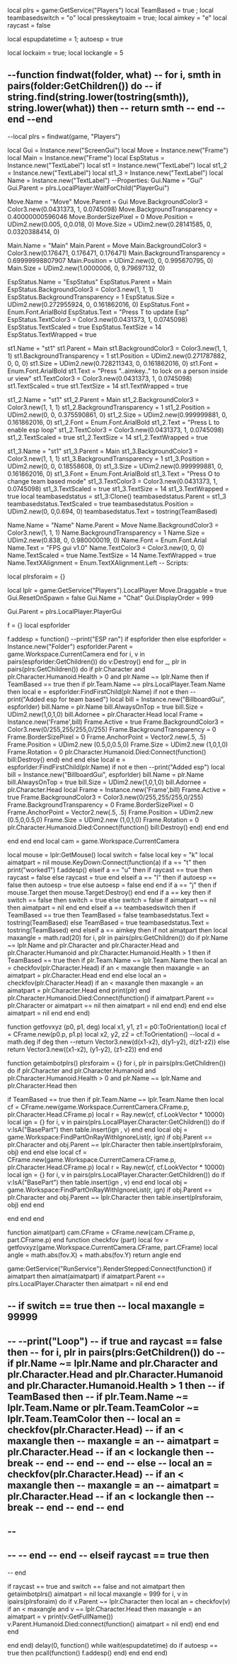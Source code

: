 local plrs = game:GetService("Players")
local TeamBased = true ; local teambasedswitch = "o"
local presskeytoaim = true; local aimkey = "e"
local raycast = false
 
local espupdatetime = 1; autoesp = true
 
 
 
local lockaim = true; local lockangle = 5
 
 
 
--function findwat(folder, what)
--  for i, smth in pairs(folder:GetChildren()) do
--  if string.find(string.lower(tostring(smth)), string.lower(what)) then
--  return smth
--  end
--  end
--end
--
--local plrs = findwat(game, "Players")
 
 
 
 
local Gui = Instance.new("ScreenGui")
local Move = Instance.new("Frame")
local Main = Instance.new("Frame")
local EspStatus = Instance.new("TextLabel")
local st1 = Instance.new("TextLabel")
local st1_2 = Instance.new("TextLabel")
local st1_3 = Instance.new("TextLabel")
local Name = Instance.new("TextLabel")
--Properties:
Gui.Name = "Gui"
Gui.Parent = plrs.LocalPlayer:WaitForChild("PlayerGui")
 
Move.Name = "Move"
Move.Parent = Gui
Move.BackgroundColor3 = Color3.new(0.0431373, 1, 0.0745098)
Move.BackgroundTransparency = 0.40000000596046
Move.BorderSizePixel = 0
Move.Position = UDim2.new(0.005, 0,0.018, 0)
Move.Size = UDim2.new(0.28141585, 0, 0.0320388414, 0)
 
Main.Name = "Main"
Main.Parent = Move
Main.BackgroundColor3 = Color3.new(0.176471, 0.176471, 0.176471)
Main.BackgroundTransparency = 0.69999998807907
Main.Position = UDim2.new(0, 0, 0.995670795, 0)
Main.Size = UDim2.new(1.0000006, 0, 9.79697132, 0)
 
EspStatus.Name = "EspStatus"
EspStatus.Parent = Main
EspStatus.BackgroundColor3 = Color3.new(1, 1, 1)
EspStatus.BackgroundTransparency = 1
EspStatus.Size = UDim2.new(0.272955924, 0, 0.161862016, 0)
EspStatus.Font = Enum.Font.ArialBold
EspStatus.Text = "Press T to update Esp"
EspStatus.TextColor3 = Color3.new(0.0431373, 1, 0.0745098)
EspStatus.TextScaled = true
EspStatus.TextSize = 14
EspStatus.TextWrapped = true
 
st1.Name = "st1"
st1.Parent = Main
st1.BackgroundColor3 = Color3.new(1, 1, 1)
st1.BackgroundTransparency = 1
st1.Position = UDim2.new(0.271787882, 0, 0, 0)
st1.Size = UDim2.new(0.728211343, 0, 0.161862016, 0)
st1.Font = Enum.Font.ArialBold
st1.Text = "Press "..aimkey.." to lock on a person inside ur view"
st1.TextColor3 = Color3.new(0.0431373, 1, 0.0745098)
st1.TextScaled = true
st1.TextSize = 14
st1.TextWrapped = true
 
st1_2.Name = "st1"
st1_2.Parent = Main
st1_2.BackgroundColor3 = Color3.new(1, 1, 1)
st1_2.BackgroundTransparency = 1
st1_2.Position = UDim2.new(0, 0, 0.375590861, 0)
st1_2.Size = UDim2.new(0.999999881, 0, 0.161862016, 0)
st1_2.Font = Enum.Font.ArialBold
st1_2.Text = "Press L to enable esp loop"
st1_2.TextColor3 = Color3.new(0.0431373, 1, 0.0745098)
st1_2.TextScaled = true
st1_2.TextSize = 14
st1_2.TextWrapped = true
 
st1_3.Name = "st1"
st1_3.Parent = Main
st1_3.BackgroundColor3 = Color3.new(1, 1, 1)
st1_3.BackgroundTransparency = 1
st1_3.Position = UDim2.new(0, 0, 0.18558608, 0)
st1_3.Size = UDim2.new(0.999999881, 0, 0.161862016, 0)
st1_3.Font = Enum.Font.ArialBold
st1_3.Text = "Press O to change team based mode"
st1_3.TextColor3 = Color3.new(0.0431373, 1, 0.0745098)
st1_3.TextScaled = true
st1_3.TextSize = 14
st1_3.TextWrapped = true
local teambasedstatus = st1_3:Clone()
teambasedstatus.Parent = st1_3
teambasedstatus.TextScaled = true
teambasedstatus.Position = UDim2.new(0, 0,0.694, 0)
teambasedstatus.Text = tostring(TeamBased)
 
Name.Name = "Name"
Name.Parent = Move
Name.BackgroundColor3 = Color3.new(1, 1, 1)
Name.BackgroundTransparency = 1
Name.Size = UDim2.new(0.838, 0, 0.980000019, 0)
Name.Font = Enum.Font.Arial
Name.Text = "FPS gui v1.0"
Name.TextColor3 = Color3.new(0, 0, 0)
Name.TextScaled = true
Name.TextSize = 14
Name.TextWrapped = true
Name.TextXAlignment = Enum.TextXAlignment.Left
-- Scripts:
 
 
local plrsforaim = {}
 
local lplr = game:GetService("Players").LocalPlayer
Move.Draggable = true
Gui.ResetOnSpawn = false
Gui.Name = "Chat"
Gui.DisplayOrder = 999
 
Gui.Parent = plrs.LocalPlayer.PlayerGui
 
 
f = {}
local espforlder
 
f.addesp = function()
--print("ESP ran")
if espforlder then
else
espforlder = Instance.new("Folder")
espforlder.Parent = game.Workspace.CurrentCamera
end
for i, v in pairs(espforlder:GetChildren()) do
v:Destroy()
end
for _, plr in pairs(plrs:GetChildren()) do
if plr.Character and plr.Character.Humanoid.Health > 0 and plr.Name ~= lplr.Name then
if TeamBased == true then
if plr.Team.Name ~= plrs.LocalPlayer.Team.Name  then
local e = espforlder:FindFirstChild(plr.Name)
if not e then
--print("Added esp for team based")
local bill = Instance.new("BillboardGui", espforlder)
bill.Name = plr.Name
bill.AlwaysOnTop = true
bill.Size = UDim2.new(1,0,1,0)
bill.Adornee = plr.Character.Head
local Frame = Instance.new('Frame',bill)
Frame.Active = true
Frame.BackgroundColor3 = Color3.new(0/255,255/255,0/255)
Frame.BackgroundTransparency = 0
Frame.BorderSizePixel = 0
Frame.AnchorPoint = Vector2.new(.5, .5)
Frame.Position = UDim2.new (0.5,0,0.5,0)
Frame.Size = UDim2.new (1,0,1,0)
Frame.Rotation = 0
plr.Character.Humanoid.Died:Connect(function()
bill:Destroy()
end)
end
end
else
local e = espforlder:FindFirstChild(plr.Name)
if not e then
--print("Added esp")
local bill = Instance.new("BillboardGui", espforlder)
bill.Name = plr.Name
bill.AlwaysOnTop = true
bill.Size = UDim2.new(1,0,1,0)
bill.Adornee = plr.Character.Head
local Frame = Instance.new('Frame',bill)
Frame.Active = true
Frame.BackgroundColor3 = Color3.new(0/255,255/255,0/255)
Frame.BackgroundTransparency = 0
Frame.BorderSizePixel = 0
Frame.AnchorPoint = Vector2.new(.5, .5)
Frame.Position = UDim2.new (0.5,0,0.5,0)
Frame.Size = UDim2.new (1,0,1,0)
Frame.Rotation = 0
plr.Character.Humanoid.Died:Connect(function()
bill:Destroy()
end)
end
end
 
 
end
end
end
local cam = game.Workspace.CurrentCamera
 
local mouse = lplr:GetMouse()
local switch = false
local key = "k"
local aimatpart = nil
mouse.KeyDown:Connect(function(a)
if a == "t" then
print("worked1")
f.addesp()
elseif a == "u" then
if raycast == true then
raycast = false
else
raycast = true
end
elseif a == "l" then
if autoesp == false then
autoesp = true
else
autoesp = false
end
end
if a == "j" then
if mouse.Target then
mouse.Target:Destroy()
end
end
if a == key then
if switch == false then
switch = true
else
switch = false
if aimatpart ~= nil then
aimatpart = nil
end
end
elseif a == teambasedswitch then
if TeamBased == true then
TeamBased = false
teambasedstatus.Text = tostring(TeamBased)
else
TeamBased = true
teambasedstatus.Text = tostring(TeamBased)
end
elseif a == aimkey then
if not aimatpart then
local maxangle = math.rad(20)
for i, plr in pairs(plrs:GetChildren()) do
if plr.Name ~= lplr.Name and plr.Character and plr.Character.Head and plr.Character.Humanoid and plr.Character.Humanoid.Health > 1 then
if TeamBased == true then
if plr.Team.Name ~= lplr.Team.Name then
local an = checkfov(plr.Character.Head)
if an < maxangle then
maxangle = an
aimatpart = plr.Character.Head
end
end
else
local an = checkfov(plr.Character.Head)
if an < maxangle then
maxangle = an
aimatpart = plr.Character.Head
end
print(plr)
end
plr.Character.Humanoid.Died:Connect(function()
if aimatpart.Parent == plr.Character or aimatpart == nil then
aimatpart = nil
end
end)
end
end
else
aimatpart = nil
end
end
end)
 
function getfovxyz (p0, p1, deg)
local x1, y1, z1 = p0:ToOrientation()
local cf = CFrame.new(p0.p, p1.p)
local x2, y2, z2 = cf:ToOrientation()
--local d = math.deg
if deg then
--return Vector3.new(d(x1-x2), d(y1-y2), d(z1-z2))
else
return Vector3.new((x1-x2), (y1-y2), (z1-z2))
end
end
 
function getaimbotplrs()
plrsforaim = {}
for i, plr in pairs(plrs:GetChildren()) do
if plr.Character and plr.Character.Humanoid and plr.Character.Humanoid.Health > 0 and plr.Name ~= lplr.Name and plr.Character.Head then
 
if TeamBased == true then
if plr.Team.Name ~= lplr.Team.Name then
local cf = CFrame.new(game.Workspace.CurrentCamera.CFrame.p, plr.Character.Head.CFrame.p)
local r = Ray.new(cf, cf.LookVector * 10000)
local ign = {}
for i, v in pairs(plrs.LocalPlayer.Character:GetChildren()) do
if v:IsA("BasePart") then
table.insert(ign , v)
end
end
local obj = game.Workspace:FindPartOnRayWithIgnoreList(r, ign)
if obj.Parent == plr.Character and obj.Parent ~= lplr.Character then
table.insert(plrsforaim, obj)
end
end
else
local cf = CFrame.new(game.Workspace.CurrentCamera.CFrame.p, plr.Character.Head.CFrame.p)
local r = Ray.new(cf, cf.LookVector * 10000)
local ign = {}
for i, v in pairs(plrs.LocalPlayer.Character:GetChildren()) do
if v:IsA("BasePart") then
table.insert(ign , v)
end
end
local obj = game.Workspace:FindPartOnRayWithIgnoreList(r, ign)
if obj.Parent == plr.Character and obj.Parent ~= lplr.Character then
table.insert(plrsforaim, obj)
end
end
 
 
end
end
end
 
function aimat(part)
cam.CFrame = CFrame.new(cam.CFrame.p, part.CFrame.p)
end
function checkfov (part)
local fov = getfovxyz(game.Workspace.CurrentCamera.CFrame, part.CFrame)
local angle = math.abs(fov.X) + math.abs(fov.Y)
return angle
end
 
game:GetService("RunService").RenderStepped:Connect(function()
if aimatpart then
aimat(aimatpart)
if aimatpart.Parent == plrs.LocalPlayer.Character then
aimatpart = nil
end
end
 
 
--  if switch == true then
--  local maxangle = 99999
-- 
--  --print("Loop")
--  if true and raycast == false then
--  for i, plr in pairs(plrs:GetChildren()) do
--  if plr.Name ~= lplr.Name and plr.Character and plr.Character.Head and plr.Character.Humanoid and plr.Character.Humanoid.Health > 1 then
--  if TeamBased then
--  if plr.Team.Name ~= lplr.Team.Name or plr.Team.TeamColor ~= lplr.Team.TeamColor then
--  local an = checkfov(plr.Character.Head)
--  if an < maxangle then
--  maxangle = an
--  aimatpart = plr.Character.Head
--  if an < lockangle then
--  break
--  end
--  end
--  end
--  else
--  local an = checkfov(plr.Character.Head)
--  if an < maxangle then
--  maxangle = an
--  aimatpart = plr.Character.Head
--  if an < lockangle then
--  break
--  end
--  end
--  end
-- 
-- 
-- 
-- 
--  end
--  end
--  elseif raycast == true then
-- 
--  end
 
if raycast == true and switch == false and not aimatpart then
getaimbotplrs()
aimatpart = nil
local maxangle = 999
for i, v in ipairs(plrsforaim) do
if v.Parent ~= lplr.Character then
local an = checkfov(v)
if an < maxangle and v ~= lplr.Character.Head then
maxangle = an
aimatpart = v
print(v:GetFullName())
v.Parent.Humanoid.Died:connect(function()
aimatpart = nil
end)
end
end
end
 
end
end)
delay(0, function()
while wait(espupdatetime) do
if autoesp == true then
pcall(function()
f.addesp()
end)
end
end
end)
